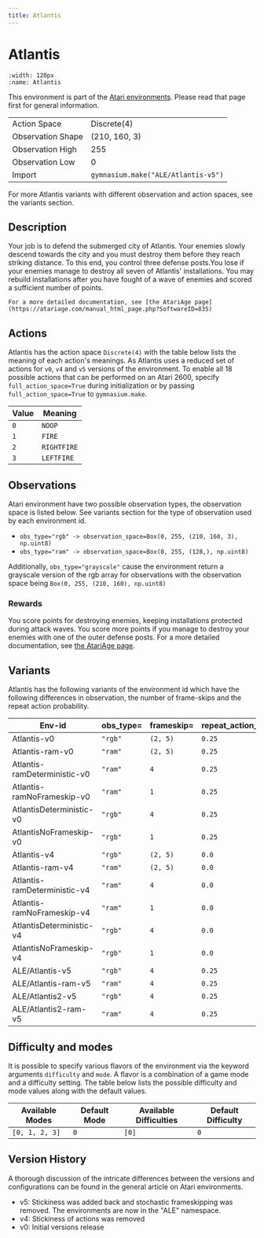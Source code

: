 ```yaml
---
title: Atlantis
---
```


# Atlantis

```{figure} ../../_static/videos/atari/atlantis.gif
:width: 120px
:name: Atlantis
```

This environment is part of the <a href='..'>Atari environments</a>. Please read that page first for general information.

|   |   |
|---|---|
| Action Space | Discrete(4) |
| Observation Shape | (210, 160, 3) |
| Observation High | 255 |
| Observation Low | 0  |
| Import | `gymnasium.make("ALE/Atlantis-v5")` |

For more Atlantis variants with different observation and action spaces, see the variants section.

## Description

Your job is to defend the submerged city of Atlantis. Your enemies slowly descend towards the city and you must destroy them before they reach striking distance. To this end, you control three defense posts.You lose if your enemies manage to destroy all seven of Atlantis' installations. You may rebuild installations after you have fought of a wave of enemies and scored a sufficient number of points.

    For a more detailed documentation, see [the AtariAge page](https://atariage.com/manual_html_page.php?SoftwareID=835)

## Actions

Atlantis has the action space `Discrete(4)` with the table below lists the meaning of each action's meanings.
As Atlantis uses a reduced set of actions for `v0`, `v4` and `v5` versions of the environment.
To enable all 18 possible actions that can be performed on an Atari 2600, specify `full_action_space=True` during
initialization or by passing `full_action_space=True` to `gymnasium.make`.

| Value   | Meaning     |
|---------|-------------|
| `0`     | `NOOP`      |
| `1`     | `FIRE`      |
| `2`     | `RIGHTFIRE` |
| `3`     | `LEFTFIRE`  |

## Observations

Atari environment have two possible observation types, the observation space is listed below.
See variants section for the type of observation used by each environment id.

- `obs_type="rgb" -> observation_space=Box(0, 255, (210, 160, 3), np.uint8)`
- `obs_type="ram" -> observation_space=Box(0, 255, (128,), np.uint8)`

Additionally, `obs_type="grayscale"` cause the environment return a grayscale version of the rgb array for observations with the observation space being `Box(0, 255, (210, 160), np.uint8)`
### Rewards

You score points for destroying enemies, keeping installations protected during attack waves. You score more points
if you manage to destroy your enemies with one of the outer defense posts.
For a more detailed documentation, see [the AtariAge page](https://atariage.com/manual_html_page.php?SoftwareID=835).

## Variants

Atlantis has the following variants of the environment id which have the following differences in observation,
the number of frame-skips and the repeat action probability.

| Env-id                       | obs_type=   | frameskip=   | repeat_action_probability=   |
|------------------------------|-------------|--------------|------------------------------|
| Atlantis-v0                  | `"rgb"`     | `(2, 5)`     | `0.25`                       |
| Atlantis-ram-v0              | `"ram"`     | `(2, 5)`     | `0.25`                       |
| Atlantis-ramDeterministic-v0 | `"ram"`     | `4`          | `0.25`                       |
| Atlantis-ramNoFrameskip-v0   | `"ram"`     | `1`          | `0.25`                       |
| AtlantisDeterministic-v0     | `"rgb"`     | `4`          | `0.25`                       |
| AtlantisNoFrameskip-v0       | `"rgb"`     | `1`          | `0.25`                       |
| Atlantis-v4                  | `"rgb"`     | `(2, 5)`     | `0.0`                        |
| Atlantis-ram-v4              | `"ram"`     | `(2, 5)`     | `0.0`                        |
| Atlantis-ramDeterministic-v4 | `"ram"`     | `4`          | `0.0`                        |
| Atlantis-ramNoFrameskip-v4   | `"ram"`     | `1`          | `0.0`                        |
| AtlantisDeterministic-v4     | `"rgb"`     | `4`          | `0.0`                        |
| AtlantisNoFrameskip-v4       | `"rgb"`     | `1`          | `0.0`                        |
| ALE/Atlantis-v5              | `"rgb"`     | `4`          | `0.25`                       |
| ALE/Atlantis-ram-v5          | `"ram"`     | `4`          | `0.25`                       |
| ALE/Atlantis2-v5             | `"rgb"`     | `4`          | `0.25`                       |
| ALE/Atlantis2-ram-v5         | `"ram"`     | `4`          | `0.25`                       |

## Difficulty and modes

It is possible to specify various flavors of the environment via the keyword arguments `difficulty` and `mode`.
A flavor is a combination of a game mode and a difficulty setting. The table below lists the possible difficulty and mode values
along with the default values.

| Available Modes   | Default Mode   | Available Difficulties   | Default Difficulty   |
|-------------------|----------------|--------------------------|----------------------|
| `[0, 1, 2, 3]`    | `0`            | `[0]`                    | `0`                  |

## Version History

A thorough discussion of the intricate differences between the versions and configurations can be found in the general article on Atari environments.

* v5: Stickiness was added back and stochastic frameskipping was removed. The environments are now in the "ALE" namespace.
* v4: Stickiness of actions was removed
* v0: Initial versions release
